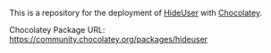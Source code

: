 This is a repository for the deployment of [HideUser](https://github.com/asheroto/hideuser) with [Chocolatey](https://chocolatey.org/).

Chocolatey Package URL: https://community.chocolatey.org/packages/hideuser